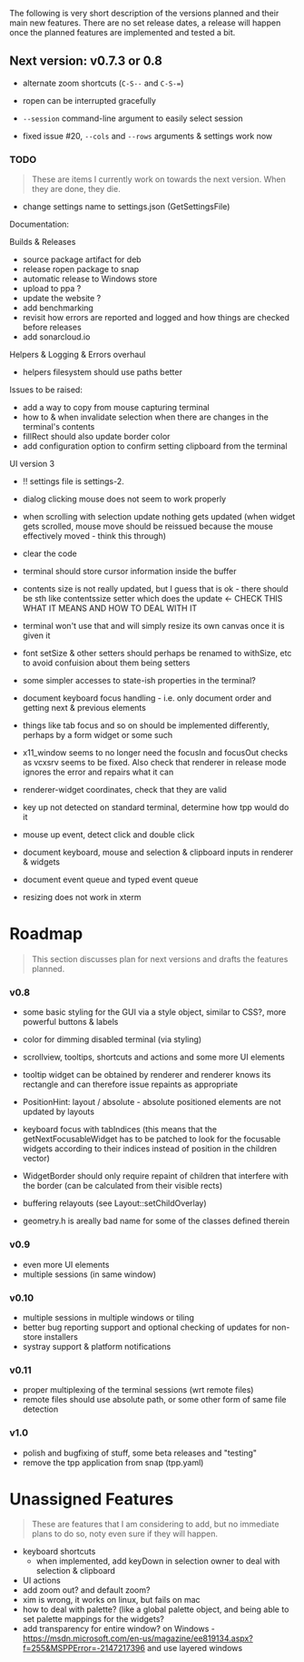 ﻿The following is very short description of the versions planned and their main new features. There are no set release dates, a release will happen once the planned features are implemented and tested a bit.

## Next version: v0.7.3 or 0.8

- alternate zoom shortcuts (`C-S--` and `C-S-=`)
- ropen can be interrupted gracefully

- `--session` command-line argument to easily select session
- fixed issue #20, `--cols` and `--rows` arguments & settings work now

### TODO

> These are items I currently work on towards the next version. When they are done, they die.  

- change settings name to settings.json (GetSettingsFile)


Documentation:

Builds & Releases

- source package artifact for deb
- release ropen package to snap 
- automatic release to Windows store
- upload to ppa ? 
- update the website ? 
- add benchmarking
- revisit how errors are reported and logged and how things are checked before releases
- add sonarcloud.io

Helpers & Logging & Errors overhaul

- helpers filesystem should use paths better

Issues to be raised:

- add a way to copy from mouse capturing terminal
- how to & when invalidate selection when there are changes in the terminal's contents
- fillRect should also update border color
- add configuration option to confirm setting clipboard from the terminal

UI version 3

- !! settings file is settings-2. 

- dialog clicking mouse does not seem to work properly
- when scrolling with selection update nothing gets updated (when widget gets scrolled, mouse move should be reissued because the mouse effectively moved - think this through)
- clear the code
- terminal should store cursor information inside the buffer

- contents size is not really updated, but I guess that is ok - there should be sth like contentssize setter which does the update <- CHECK THIS WHAT IT MEANS AND HOW TO DEAL WITH IT
- terminal won't use that and will simply resize its own canvas once it is given it

- font setSize & other setters should perhaps be renamed to withSize, etc to avoid confuision about them being setters
- some simpler accesses to state-ish properties in the terminal? 


- document keyboard focus handling - i.e. only document order and getting next & previous elements
- things like tab focus and so on should be implemented differently, perhaps by a form widget or some such

- x11_window seems to no longer need the focusIn and focusOut checks as vcxsrv seems to be fixed. Also check that renderer in release mode ignores the error and repairs what it can 

- renderer-widget coordinates, check that they are valid
- key up not detected on standard terminal, determine how tpp would do it
- mouse up event, detect click and double click

- document keyboard, mouse and selection & clipboard inputs in renderer & widgets
- document event queue and typed event queue

- resizing does not work in xterm

# Roadmap

> This section discusses plan for next versions and drafts the features planned. 

### v0.8

- some basic styling for the GUI via a style object, similar to CSS?, more powerful buttons & labels
- color for dimming disabled terminal (via styling)
- scrollview, tooltips, shortcuts and actions and some more UI elements
- tooltip widget can be obtained by renderer and renderer knows its rectangle and can therefore issue repaints as appropriate
- PositionHint: layout / absolute - absolute positioned elements are not updated by layouts
- keyboard focus with tabIndices (this means that the getNextFocusableWidget has to be patched to look for the focusable widgets according to their indices instead of position in the children vector)

- WidgetBorder should only require repaint of children that interfere with the border (can be calculated from their visible rects)
- buffering relayouts (see Layout::setChildOverlay)

- geometry.h is areally bad name for some of the classes defined therein


### v0.9

- even more UI elements
- multiple sessions (in same window)

### v0.10

- multiple sessions in multiple windows or tiling
- better bug reporting support and optional checking of updates for non-store installers
- systray support & platform notifications

### v0.11

- proper multiplexing of the terminal sessions (wrt remote files)
- remote files should use absolute path, or some other form of same file detection

### v1.0

- polish and bugfixing of stuff, some beta releases and "testing"
- remove the tpp application from snap (tpp.yaml)

# Unassigned Features

> These are features that I am considering to add, but no immediate plans to do so, noty even sure if they will happen.  

- keyboard shortcuts
  - when implemented, add keyDown in selection owner to deal with selection & clipboard
- UI actions
- add zoom out? and default zoom? 
- xim is wrong, it works on linux, but fails on mac
- how to deal with palette? (like a global palette object, and being able to set palette mappings for the widgets? 
- add transparency for entire window? on Windows - https://msdn.microsoft.com/en-us/magazine/ee819134.aspx?f=255&MSPPError=-2147217396 and use layered windows


